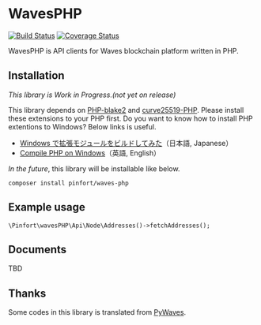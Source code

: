# WavesPHP
[![Build Status](https://travis-ci.org/pinfort/waves-php.svg?branch=master)](https://travis-ci.org/pinfort/waves-php) [![Coverage Status](https://coveralls.io/repos/github/pinfort/waves-php/badge.svg?branch=master)](https://coveralls.io/github/pinfort/waves-php?branch=master)

WavesPHP is API clients for Waves blockchain platform written in PHP.

## Installation
*This library is Work in Progress.(not yet on release)*

This library depends on [PHP-blake2](https://github.com/strawbrary/php-blake2) and [curve25519-PHP](https://github.com/mgp25/curve25519-php).
Please install these extensions to your PHP first. Do you want to know how to install PHP extentions to Windows? Below links is useful.

- [Windows で拡張モジュールをビルドしてみた](https://www.slideshare.net/y-uti/windows-60158242)（日本語, Japanese）
- [Compile PHP on Windows](https://www.sitepoint.com/compiling-php-from-source-on-windows/)（英語, English）

*In the future*, this library will be installable like below.

    composer install pinfort/waves-php

## Example usage

    \Pinfort\wavesPHP\Api\Node\Addresses()->fetchAddresses();

## Documents

TBD

## Thanks
Some codes in this library is translated from [PyWaves](https://github.com/PyWaves/PyWaves).
